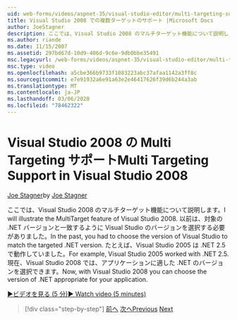 ```yaml
---
uid: web-forms/videos/aspnet-35/visual-studio-editor/multi-targeting-support-in-visual-studio-2008
title: Visual Studio 2008 での複数ターゲットのサポート |Microsoft Docs
author: JoeStagner
description: ここでは、Visual Studio 2008 のマルチターゲット機能について説明します。 以前は、対象となる .NET versi に一致するように Visual Studio のバージョンを選択する必要がありました。
ms.author: riande
ms.date: 11/15/2007
ms.assetid: 297bd67d-10d9-406d-9c6e-9db0bbe35491
msc.legacyurl: /web-forms/videos/aspnet-35/visual-studio-editor/multi-targeting-support-in-visual-studio-2008
msc.type: video
ms.openlocfilehash: a5cbe366b9733f1083223abc37afaa1142a3ff8c
ms.sourcegitcommit: e7e91932a6e91a63e2e46417626f39d6b244a3ab
ms.translationtype: MT
ms.contentlocale: ja-JP
ms.lasthandoff: 03/06/2020
ms.locfileid: "78462322"
---
```

# <a name="multi-targeting-support-in-visual-studio-2008"></a><span data-ttu-id="fd929-104">Visual Studio 2008 の Multi Targeting サポート</span><span class="sxs-lookup"><span data-stu-id="fd929-104">Multi Targeting Support in Visual Studio 2008</span></span>

<span data-ttu-id="fd929-105">[Joe Stagner](https://github.com/JoeStagner)</span><span class="sxs-lookup"><span data-stu-id="fd929-105">by [Joe Stagner](https://github.com/JoeStagner)</span></span>

<span data-ttu-id="fd929-106">ここでは、Visual Studio 2008 のマルチターゲット機能について説明します。</span><span class="sxs-lookup"><span data-stu-id="fd929-106">I will illustrate the MultiTarget feature of Visual Studio 2008.</span></span> <span data-ttu-id="fd929-107">以前は、対象の .NET バージョンと一致するように Visual Studio のバージョンを選択する必要がありました。</span><span class="sxs-lookup"><span data-stu-id="fd929-107">In the past, you had to choose the version of Visual Studio to match the targeted .NET version.</span></span> <span data-ttu-id="fd929-108">たとえば、Visual Studio 2005 は .NET 2.5 で動作していました。</span><span class="sxs-lookup"><span data-stu-id="fd929-108">For example, Visual Studio 2005 worked with .NET 2.5.</span></span> <span data-ttu-id="fd929-109">現在、Visual Studio 2008 では、アプリケーションに適した .NET のバージョンを選択できます。</span><span class="sxs-lookup"><span data-stu-id="fd929-109">Now, with Visual Studio 2008 you can choose the version of .NET appropriate for your application.</span></span>

[<span data-ttu-id="fd929-110">&#9654;ビデオを見る (5 分)</span><span class="sxs-lookup"><span data-stu-id="fd929-110">&#9654; Watch video (5 minutes)</span></span>](https://channel9.msdn.com/Blogs/ASP-NET-Site-Videos/multi-targeting-support-in-visual-studio-2008)

> [!div class="step-by-step"]
> <span data-ttu-id="fd929-111">[前へ](javascript-debugging-in-visual-studio-2008.md)
> [次へ](intellisense-for-jscript-and-aspnet-ajax.md)</span><span class="sxs-lookup"><span data-stu-id="fd929-111">[Previous](javascript-debugging-in-visual-studio-2008.md)
[Next](intellisense-for-jscript-and-aspnet-ajax.md)</span></span>
